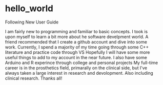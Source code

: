 # hello_world
Following New User Guide

I am fairly new to programming and familiar to basic concepts.
I took is upon myself to learn a bit more about he software develpment world.
A friend recommended that I create a github account and dive into some work.
Currently, I spend a majority of my time going through some C++ literature and practice code through VS
Hopefully I will have some more useful things to add to my account in the near future.
I also have some Arduino and R experince through college and personal projects
My full-time career is in the prosthetics field, primarally on the clinical side,
  but I've always taken a large interest in research and devolopment. Also including clinical research.
Thanks all!
